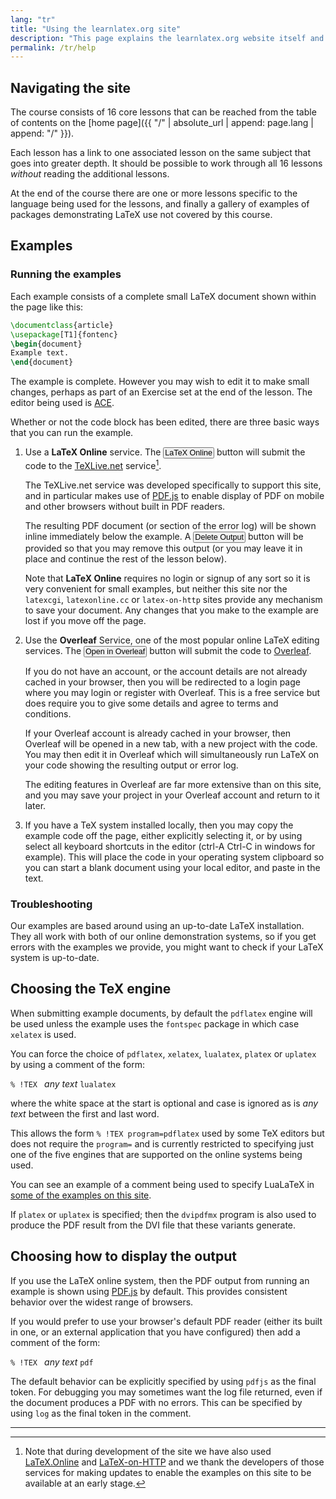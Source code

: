 ```yaml
---
lang: "tr"
title: "Using the learnlatex.org site"
description: "This page explains the learnlatex.org website itself and how to best make use of it."
permalink: /tr/help
---
```


## Navigating the site

The course consists of 16 core lessons that can be reached from the table
of contents on the [home page]({{ "/" | absolute_url | append: page.lang | append: "/" }}).

Each lesson has a link to one associated lesson on the same subject
that goes into greater depth. It should be possible to work through
all 16 lessons _without_  reading the additional lessons.

At the end of the course there are one or more lessons specific to the
language being used for the lessons, and finally a gallery of examples
of packages demonstrating LaTeX use not covered by this course.

## Examples 

### Running the examples

Each example consists of a complete small LaTeX document shown within
the page like this:

```latex
\documentclass{article}
\usepackage[T1]{fontenc}
\begin{document}
Example text.
\end{document}
```

The example is complete. However you may wish to edit it to make small
changes, perhaps as part of an Exercise set at the end of the lesson.
The editor being used is [ACE](https://ace.c9.io/).

Whether or not the code block has been edited, there are three basic ways that you can run the example.

1. Use a  **LaTeX Online** service. The <button style="padding:0 1px;font-size:90%">LaTeX Online</button> button
   will submit the code to the
   [TeXLive.net](https://texlive.net) service[^1].


   The TeXLive.net service was developed specifically to support this site, and
   in particular makes use of [PDF.js](https://mozilla.github.io/pdf.js/)
   to enable display of PDF on mobile and other browsers without built in PDF readers.

   The resulting PDF document (or section of the error log) will be
   shown inline immediately below the example. A <button style="padding:0 1px;font-size:90%">Delete
   Output</button> button will be provided so that you may remove this output
   (or you may leave it in place and continue the rest of the lesson
   below).

   Note that **LaTeX Online** requires no login or signup of any sort
   so it is very convenient for small examples, but neither this site
   nor the `latexcgi`, `latexonline.cc` or `latex-on-http` sites
   provide any mechanism to save your document. Any changes that you
   make to the example are lost if you move off the page.


2. Use the **Overleaf** Service, one of the most popular online LaTeX editing services. The <button style="padding:0 1px;font-size:90%">Open in Overleaf</button>
   button will submit the code to [Overleaf](https://www.overleaf.com/about).

   If you do not have an account, or the account details are not
   already cached in your browser, then you will be redirected to a
   login page where you may login or register with Overleaf. This is a
   free service but does require you to give some details and agree to
   terms and conditions.

   If your Overleaf account is already cached in your browser, then
   Overleaf will be opened in a new tab, with a new
   project with the code. You may then edit it in
   Overleaf which will simultaneously run LaTeX on your code showing
   the resulting output or error log.

   The editing features in Overleaf are far more extensive than on this
   site, and you may save your project in your Overleaf account and
   return to it later.

3. If you have a TeX system installed locally, then you may copy the
   example code off the page, either explicitly selecting it, or by
   using select all keyboard shortcuts in the editor (ctrl-A Ctrl-C
   in windows for example). This will place the code in your operating system
   clipboard so you can start a blank document using your local
   editor, and paste in the text.
   
### Troubleshooting

Our examples are based around using an up-to-date LaTeX installation. They all work with both of our online demonstration systems, so if you get errors with the examples we provide, you might want to check if your LaTeX system is up-to-date.


## Choosing the TeX engine

When submitting example documents, by default the
`pdflatex` engine will be used unless the example uses the `fontspec`
package in which case `xelatex` is used.

You can force the choice of `pdflatex`, `xelatex`, `lualatex`,
`platex` or `uplatex` by using a comment of the form:

`% !TEX ` _any text_ `lualatex`

where the white space at the start is optional and case is ignored as
is _any text_ between the first and last word.

This allows the form `% !TEX program=pdflatex` used by some TeX editors
but does not require the `program=` and is currently restricted to
specifying just one of the five engines that are supported on
the online systems being used.

You can see an example of a comment being used to specify LuaLaTeX in
[some of the examples on this site](more-14).

If `platex` or `uplatex` is specified; then the `dvipdfmx` program is
also used to produce the PDF result from the DVI file that these variants generate.


## Choosing how to display the output

If you use the LaTeX online system, then the PDF
output from running an example is shown using
[PDF.js](https://mozilla.github.io/pdf.js/) by default. This provides
consistent behavior over the widest range of browsers.

If you would prefer to use your browser's default PDF reader (either
its built in one, or an external application that you have configured)
then add a comment of the form:

`% !TEX ` _any text_ `pdf`

The default behavior can be explicitly specified by using `pdfjs` as
the final token. For debugging you may sometimes want the log file
returned, even if the document produces a PDF with
no errors. This can be specified by using `log` as the final token in
the comment.

---

[^1]: Note that during development of the site we have also used 
      [LaTeX.Online](https://latexonline.cc/) and
      [LaTeX-on-HTTP](https://github.com/YtoTech/latex-on-http)
      and we thank the developers of those services for making updates to enable
      the examples on this site to be available at an early stage.
